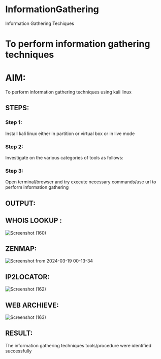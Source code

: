 # InformationGathering
Information Gathering Techiques

# To perform information gathering techniques

# AIM:

To perform information gathering techniques using kali linux 

## STEPS:

### Step 1:

Install kali linux either in partition or virtual box or in live mode

### Step 2:

Investigate on the various categories of tools as follows:

### Step 3:
Open terminal/browser and try execute necessary commands/use url to perform information gathering


## OUTPUT:

## WHOIS LOOKUP :
![Screenshot (160)](https://github.com/mohamedazeem33/InformationGathering/assets/121040764/9a675b60-bb8f-4c39-af43-6747b583f307)

## ZENMAP:
![Screenshot from 2024-03-19 00-13-34](https://github.com/mohamedazeem33/InformationGathering/assets/121040764/46c41872-776f-463e-9da9-89861dac98ab)

## IP2LOCATOR:
![Screenshot (162)](https://github.com/mohamedazeem33/InformationGathering/assets/121040764/1c0a6291-983d-4c9a-ab90-71176394f5fe)

## WEB ARCHIEVE:
![Screenshot (163)](https://github.com/mohamedazeem33/InformationGathering/assets/121040764/ea415257-dbbf-4e60-be93-761c81107a06)


## RESULT:
The information gathering techniques tools/procedure were  identified successfully
